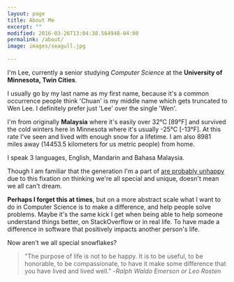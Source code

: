 ```yaml
---
layout: page
title: About Me
excerpt: ""
modified: 2016-03-26T13:04:38.564948-04:00
permalink: /about/
image: images/seagull.jpg
  
---
```


I'm Lee, currently a senior studying *Computer Science* at the **University of Minnesota, Twin Cities**. 

I usually go by my last name as my first name, because it's a common occurrence people think 'Chuan' is my middle name which gets truncated to Wen Lee. I definitely prefer just 'Lee' over the single 'Wen'. 

I'm from originally **Malaysia** where it's easily over 32°C [89°F] and survived the cold winters here in Minnesota where it's usually -25°C [-13°F]. At this rate I've seen and lived with enough snow for a lifetime. I am also 8981 miles away (14453.5 kilometers for us metric people) from home.

I speak 3 languages, English, Mandarin and Bahasa Malaysia.

Though I am familiar that the generation I'm a part of [are probably unhappy](http://waitbutwhy.com/2013/09/why-generation-y-yuppies-are-unhappy.html) due to this fixation on thinking we're all special and unique, doesn't mean we all can't dream.  

**Perhaps I forget this at times**, but on a more abstract scale what I want to do in Computer Science is to make a difference, and help people solve problems. Maybe it's the same kick I get when being able to help someone understand things better, on StackOverflow or in real life. To have made a difference in software that positively impacts another person's life.

Now aren't we all special snowflakes?

> "The purpose of life is not to be happy. It is to be useful, to be honorable, to be compassionate, to have it make some difference that you have lived and lived well." -*Ralph Waldo Emerson or Leo Rosten*